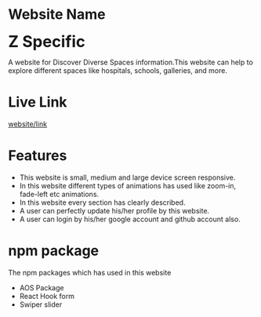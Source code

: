 
# Website Name

<font size="6"> **Z Specific**</font>

A website for Discover Diverse Spaces information.This website  can help to explore different spaces like hospitals, schools, galleries, and more.



# Live Link

[website/link](https://assignment-9-7e916.web.app)

# Features

- This website is small, medium and large device screen responsive.
- In this website different types of animations has used like zoom-in, fade-left etc animations.
- In this website every section has clearly described.
- A user can perfectly update his/her profile by this website. 
- A user can login by his/her google account and github account also.

# npm package

The npm packages which has used in this website

- AOS Package
- React Hook form
- Swiper slider






